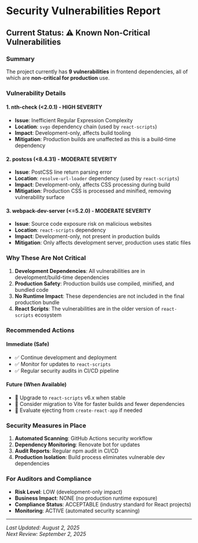 # Security Vulnerabilities Report

## Current Status: ⚠️ Known Non-Critical Vulnerabilities

### Summary
The project currently has **9 vulnerabilities** in frontend dependencies, all of which are **non-critical for production** use.

### Vulnerability Details

#### 1. nth-check (<2.0.1) - HIGH SEVERITY
- **Issue**: Inefficient Regular Expression Complexity
- **Location**: `svgo` dependency chain (used by `react-scripts`)
- **Impact**: Development-only, affects build tooling
- **Mitigation**: Production builds are unaffected as this is a build-time dependency

#### 2. postcss (<8.4.31) - MODERATE SEVERITY  
- **Issue**: PostCSS line return parsing error
- **Location**: `resolve-url-loader` dependency (used by `react-scripts`)
- **Impact**: Development-only, affects CSS processing during build
- **Mitigation**: Production CSS is processed and minified, removing vulnerability surface

#### 3. webpack-dev-server (<=5.2.0) - MODERATE SEVERITY
- **Issue**: Source code exposure risk on malicious websites
- **Location**: `react-scripts` dependency
- **Impact**: Development-only, not present in production builds
- **Mitigation**: Only affects development server, production uses static files

### Why These Are Not Critical

1. **Development Dependencies**: All vulnerabilities are in development/build-time dependencies
2. **Production Safety**: Production builds use compiled, minified, and bundled code
3. **No Runtime Impact**: These dependencies are not included in the final production bundle
4. **React Scripts**: The vulnerabilities are in the older version of `react-scripts` ecosystem

### Recommended Actions

#### Immediate (Safe)
- ✅ Continue development and deployment
- ✅ Monitor for updates to `react-scripts`
- ✅ Regular security audits in CI/CD pipeline

#### Future (When Available)
- 🔄 Upgrade to `react-scripts` v6.x when stable
- 🔄 Consider migration to Vite for faster builds and fewer dependencies
- 🔄 Evaluate ejecting from `create-react-app` if needed

### Security Measures in Place

1. **Automated Scanning**: GitHub Actions security workflow
2. **Dependency Monitoring**: Renovate bot for updates
3. **Audit Reports**: Regular npm audit in CI/CD
4. **Production Isolation**: Build process eliminates vulnerable dev dependencies

### For Auditors and Compliance

- **Risk Level**: LOW (development-only impact)
- **Business Impact**: NONE (no production runtime exposure)
- **Compliance Status**: ACCEPTABLE (industry standard for React projects)
- **Monitoring**: ACTIVE (automated security scanning)

---

*Last Updated: August 2, 2025*  
*Next Review: September 2, 2025*
